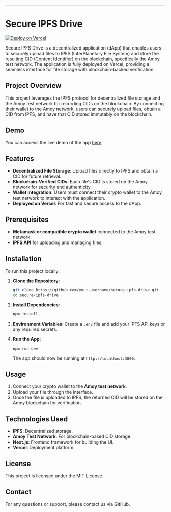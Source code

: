 ---

# Secure IPFS Drive

[![Deploy on Vercel](https://img.shields.io/badge/Deploy-Vercel-blue?logo=vercel)](https://secure-ipfs-drive.vercel.app/file-upload)

Secure IPFS Drive is a decentralized application (dApp) that enables users to securely upload files to IPFS (InterPlanetary File System) and store the resulting CID (Content Identifier) on the blockchain, specifically the Amoy test network. The application is fully deployed on Vercel, providing a seamless interface for file storage with blockchain-backed verification.

## Project Overview

This project leverages the IPFS protocol for decentralized file storage and the Amoy test network for recording CIDs on the blockchain. By connecting their wallet to the Amoy network, users can securely upload files, obtain a CID from IPFS, and have that CID stored immutably on the blockchain.

## Demo

You can access the live demo of the app [here](https://secure-ipfs-drive.vercel.app/file-upload).

## Features

- **Decentralized File Storage**: Upload files directly to IPFS and obtain a CID for future retrieval.
- **Blockchain-Verified CIDs**: Each file's CID is stored on the Amoy network for security and authenticity.
- **Wallet Integration**: Users must connect their crypto wallet to the Amoy test network to interact with the application.
- **Deployed on Vercel**: For fast and secure access to the dApp.

## Prerequisites

- **Metamask or compatible crypto wallet** connected to the Amoy test network.
- **IPFS API** for uploading and managing files.

## Installation

To run this project locally:

1. **Clone the Repository**:
   ```bash
   git clone https://github.com/your-username/secure-ipfs-drive.git
   cd secure-ipfs-drive
   ```

2. **Install Dependencies**:
   ```bash
   npm install
   ```

3. **Environment Variables**: Create a `.env` file and add your IPFS API keys or any required secrets.

4. **Run the App**:
   ```bash
   npm run dev
   ```

   The app should now be running at `http://localhost:3000`.

## Usage

1. Connect your crypto wallet to the **Amoy test network**.
2. Upload your file through the interface.
3. Once the file is uploaded to IPFS, the returned CID will be stored on the Amoy blockchain for verification.

## Technologies Used

- **IPFS**: Decentralized storage.
- **Amoy Test Network**: For blockchain-based CID storage.
- **Next.js**: Frontend framework for building the UI.
- **Vercel**: Deployment platform.

## License

This project is licensed under the MIT License.

## Contact

For any questions or support, please contact us via GitHub.

